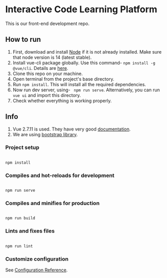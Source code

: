

# Interactive Code Learning Platform
This is our front-end development repo.

## How to run
1. First, download and install  [Node](https://nodejs.org/en/) if it is not already installed. Make sure that node version is 14 (latest stable).
2. Install vue-cli package globally. Use this command-
``npm install -g @vue/cli``. Details are [here](https://cli.vuejs.org/guide/).
3. Clone this repo on your machine. 
4. Open terminal from the project's base directory.
5. Run ``npm install``. This will install all the required dependencies.
6. Now run dev server, using- `` npm run serve``. Alternatively, you can run `vue ui` and import this directory.
7. Check whether everything is working properly.


## Info
1. Vue 2.7.11  is used. They have very good [documentation](https://vuejs.org/v2/guide/).
2. We are using [bootstrap library](https://bootstrap-vue.org/docs).

### Project setup

```

npm install

```

  

### Compiles and hot-reloads for development

```

npm run serve

```

  

### Compiles and minifies for production

```

npm run build

```

  

### Lints and fixes files

```

npm run lint

```

  

### Customize configuration

See [Configuration Reference](https://cli.vuejs.org/config/).